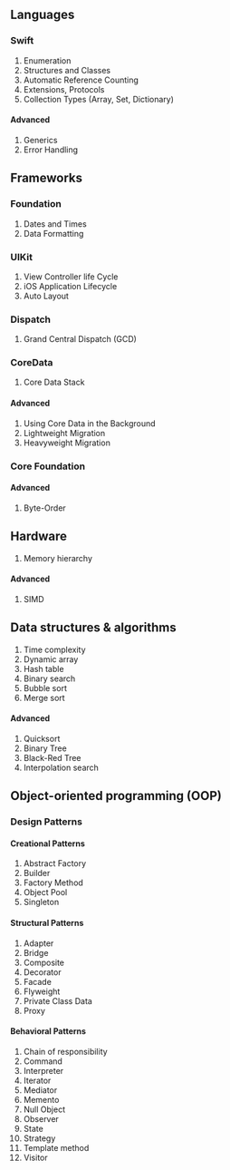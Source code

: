 ## Languages

### Swift

1. Enumeration
2. Structures and Classes
3. Automatic Reference Counting
4. Extensions, Protocols
5. Collection Types (Array, Set, Dictionary)
#### Advanced
1. Generics
2. Error Handling


## Frameworks

### Foundation

1. Dates and Times
2. Data Formatting

### UIKit

1. View Controller life Cycle
2. iOS Application Lifecycle
3. Auto Layout

### Dispatch
1. Grand Central Dispatch (GCD)


### CoreData
1. Core Data Stack
#### Advanced
1. Using Core Data in the Background
2. Lightweight Migration
3. Heavyweight Migration

### Core Foundation
#### Advanced
1. Byte-Order

## Hardware

1. Memory hierarchy

#### Advanced
1. SIMD

## Data structures & algorithms

1. Time complexity
2. Dynamic array
3. Hash table
4. Binary search
5. Bubble sort
6. Merge sort

#### Advanced
1. Quicksort
2. Binary Tree
3. Black-Red Tree
4. Interpolation search

## Object-oriented programming (OOP)

### Design Patterns
#### Creational Patterns
1. Abstract Factory
2. Builder
3. Factory Method
4. Object Pool
5. Singleton

#### Structural Patterns
1. Adapter
2. Bridge
3. Composite
4. Decorator
5. Facade
6. Flyweight
7. Private Class Data
8. Proxy

#### Behavioral Patterns
1. Chain of responsibility
2. Command
3. Interpreter
4. Iterator
5. Mediator
6. Memento
7. Null Object
8. Observer
9. State
10. Strategy
11. Template method
12. Visitor


